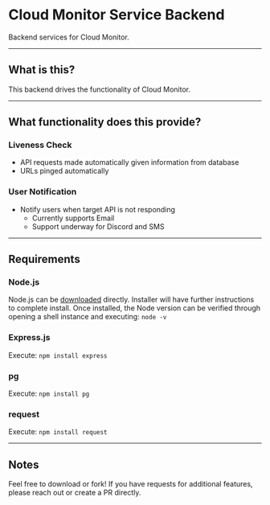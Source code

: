 # Cloud Monitor Service Backend

Backend services for Cloud Monitor.

---

## What is this?
This backend drives the functionality of Cloud Monitor.

---

## What functionality does this provide?
### Liveness Check
- API requests made automatically given information from database
- URLs pinged automatically

### User Notification
- Notify users when target API is not responding
    - Currently supports Email
    - Support underway for Discord and SMS

---

## Requirements
### Node.js
Node.js can be [downloaded](https://nodejs.org/en/download/) directly. Installer will have further instructions to complete install. Once installed, the Node version can be verified through opening a shell instance and executing:
    ```
    node -v
    ```
### Express.js
Execute: ```npm install express```
### pg
Execute: ```npm install pg```
### request
Execute: ```npm install request```

---

## Notes
Feel free to download or fork! If you have requests for additional features, please reach out or create a PR directly.